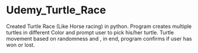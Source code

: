 # Udemy_Turtle_Race
Created Turtle Race (Like Horse racing) in python.
Program creates multiple turtles in different Color and prompt user to pick his/her turtle.
Turtle movement based on randomness and , in end, program confirms if user has won or lost.
